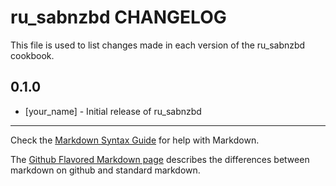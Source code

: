 # ru_sabnzbd CHANGELOG

This file is used to list changes made in each version of the ru_sabnzbd cookbook.

## 0.1.0
- [your_name] - Initial release of ru_sabnzbd

- - -
Check the [Markdown Syntax Guide](http://daringfireball.net/projects/markdown/syntax) for help with Markdown.

The [Github Flavored Markdown page](http://github.github.com/github-flavored-markdown/) describes the differences between markdown on github and standard markdown.
